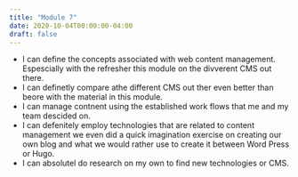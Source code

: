```yaml
---
title: "Module 7"
date: 2020-10-04T00:00:00-04:00
draft: false
---
```


- I can define the concepts associated with web content management. Espescially with the refresher this module on the divverent CMS out there.
- I can definetly compare athe different CMS out ther even better than beore with the material in this module. 
- I can manage contnent using the established work flows that me and my team descided on.
-  I can defenitely employ technologies that are related to content management we even did a quick imagination exercise on creating our own blog and what we would rather use to create it between Word Press or Hugo.
- I can absolutel do research on my own to find new technologies or CMS.
